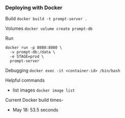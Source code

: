 
### Deploying with Docker

Build 
`docker build -t prompt-server .`

Volumes
 `docker volume create prompt-db`

Run 
```
docker run -p 8080:8080 \
  -v prompt-db:/data \
  -e STAGE=prod \
  prompt-server
```

Debugging 
`docker exec -it <container-id> /bin/bash`



Helpful commands

- list images
`docker image list`



Current Docker build times-
- May 18: 53.5 seconds
